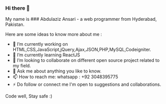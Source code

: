 ### Hi there 👋

My name is ### Abdulaziz Ansari - a web programmer from Hyderabad, Pakistan.
<!--
**abdulaziz18/abdulaziz18** is a ✨ _special_ ✨ repository because its `README.md` (this file) appears on your GitHub profile.
-->
Here are some ideas to know more about me :

- 🔭 I’m currently working on HTML,CSS,JavaScript,jQuery,Ajax,JSON,PHP,MySQL,Codeigniter.
- 🌱 I’m currently learning ReactJS
- 👯 I’m looking to collaborate on different open source project related to my field.
- 💬 Ask me about anything you like to know.
- 📫 How to reach me: whatsapp : +92 3048395775
- ⚡ Do follow or connect me I'm open to suggestions and collaborations.

Code well, Stay safe :)
